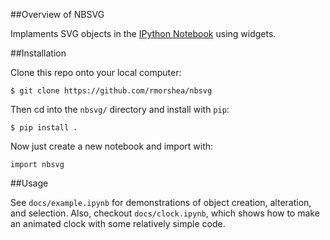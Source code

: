 ##Overview of NBSVG

Implaments SVG objects in the
[IPython Notebook](http://ipython.org/documentation.html "IPython Documentation")
using widgets.

##Installation

Clone this repo onto your local computer:

```$ git clone https://github.com/rmorshea/nbsvg```

Then cd into the `nbsvg/` directory and install with `pip`:

```$ pip install .```

Now just create a new notebook and import with:

```import nbsvg```

##Usage

See `docs/example.ipynb` for demonstrations of object creation, alteration,
and selection. Also, checkout `docs/clock.ipynb`, which shows how to make an
animated clock with some relatively simple code.
